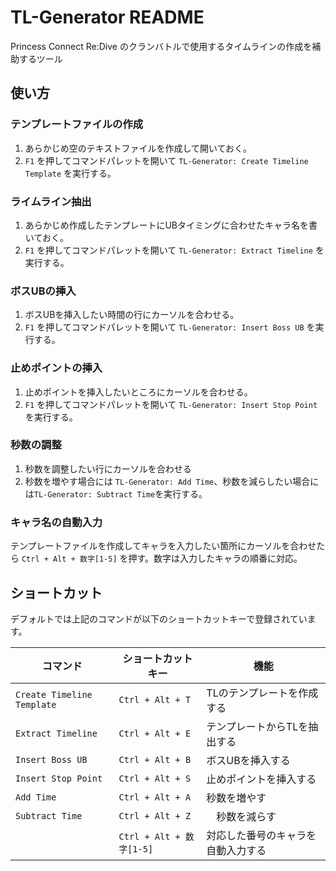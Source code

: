 # TL-Generator README

Princess Connect Re:Dive のクランバトルで使用するタイムラインの作成を補助するツール

## 使い方

### テンプレートファイルの作成

1. あらかじめ空のテキストファイルを作成して開いておく。
2. `F1` を押してコマンドパレットを開いて `TL-Generator: Create Timeline Template` を実行する。

### ライムライン抽出

1. あらかじめ作成したテンプレートにUBタイミングに合わせたキャラ名を書いておく。
2. `F1` を押してコマンドパレットを開いて `TL-Generator: Extract Timeline` を実行する。


### ボスUBの挿入

1. ボスUBを挿入したい時間の行にカーソルを合わせる。
2. `F1` を押してコマンドパレットを開いて `TL-Generator: Insert Boss UB` を実行する。

### 止めポイントの挿入

1. 止めポイントを挿入したいところにカーソルを合わせる。
2. `F1` を押してコマンドパレットを開いて `TL-Generator: Insert Stop Point` を実行する。

### 秒数の調整

1. 秒数を調整したい行にカーソルを合わせる
2. 秒数を増やす場合には `TL-Generator: Add Time`、秒数を減らしたい場合には`TL-Generator: Subtract Time`を実行する。

### キャラ名の自動入力

テンプレートファイルを作成してキャラを入力したい箇所にカーソルを合わせたら `Ctrl + Alt + 数字[1-5]` を押す。数字は入力したキャラの順番に対応。


## ショートカット

デフォルトでは上記のコマンドが以下のショートカットキーで登録されています。

| コマンド | ショートカットキー| 機能 |
| ---- | ---- | ---- |
| `Create Timeline Template` | `Ctrl + Alt + T` | TLのテンプレートを作成する |
| `Extract Timeline` | `Ctrl + Alt + E` | テンプレートからTLを抽出する |
| `Insert Boss UB` | `Ctrl + Alt + B`| ボスUBを挿入する |
| `Insert Stop Point` | `Ctrl + Alt + S`| 止めポイントを挿入する|
| `Add Time` | `Ctrl + Alt + A` | 秒数を増やす |
| `Subtract Time` | `Ctrl + Alt + Z` |　秒数を減らす |
| | `Ctrl + Alt + 数字[1-5]` | 対応した番号のキャラを自動入力する |
